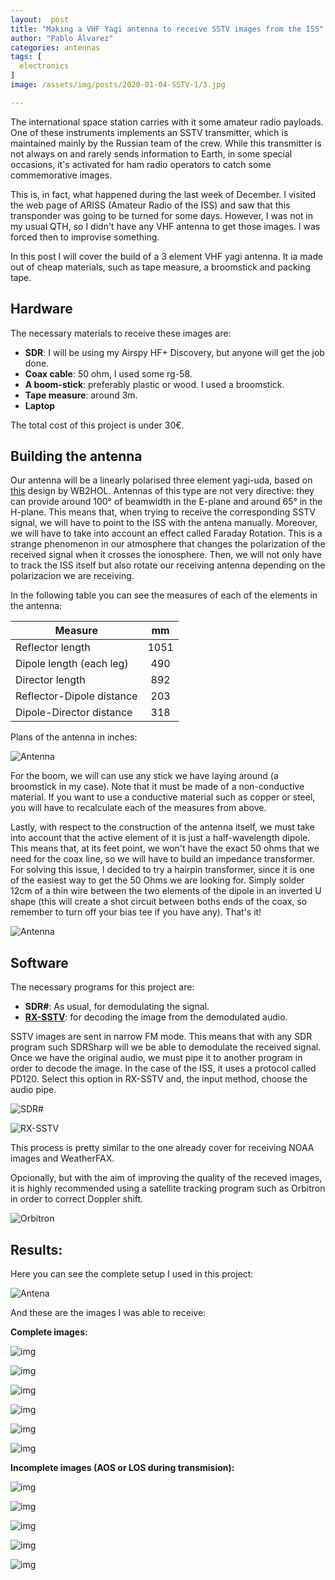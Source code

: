 ```yaml
---
layout:  post
title: "Making a VHF Yagi antenna to receive SSTV images from the ISS"
author: "Pablo Álvarez"
categories: antennas
tags: [
  electronics
]
image: /assets/img/posts/2020-01-04-SSTV-1/3.jpg

---
```


The international space station carries with it some amateur radio payloads. One of these instruments implements an SSTV transmitter, which is maintained mainly by the Russian team of the crew. While this transmitter is not always on and rarely sends information to Earth, in some special occasions, it's activated for ham radio operators to catch some commemorative images.

This is, in fact, what happened during the last week of December. I visited the web page of ARISS (Amateur Radio of the ISS) and saw that this transponder was going to be turned for some days. However, I was not in my usual QTH, so I didn't have any VHF antenna to get those images. I was forced then to improvise something.

In this post I will cover the build of a 3 element VHF yagi antenna. It ia made out of cheap materials, such as tape measure, a broomstick and packing tape.

## Hardware

The necessary materials to receive these images are:

 - **SDR**: I will be using my Airspy HF+ Discovery, but anyone will get the job done.
 - **Coax cable**: 50 ohm, I used some rg-58.
 - **A boom-stick**: preferably plastic or wood. I used a broomstick.
 - **Tape measure**: around 3m.
 - **Laptop**

The total cost of this project is under 30€.

## Building the antenna

Our antenna will be a linearly polarised three element yagi-uda, based on [this](http://theleggios.net/wb2hol/projects/rdf/tape_bm.htm) design by WB2HOL. Antennas of this type are not very directive: they can provide around 100° of beamwidth in the E-plane and around 65° in the H-plane. This means that, when trying to receive the corresponding SSTV signal, we will have to point to the ISS with the antena manually. Moreover, we will have to take into account an effect called Faraday Rotation. This is a strange phenomenon in our atmosphere that changes the polarization of the received signal when it crosses the ionosphere. Then, we will not only have to track the ISS itself but also rotate our receiving antenna depending on the polarizacion we are receiving.

In the following table you can see the measures of each of the elements in the antenna:


| Measure    | mm|
| --------- | :-----------: |
| Reflector length   | 1051 |
| Dipole length (each leg) | 490 |
| Director length   | 892 |
| Reflector-Dipole distance | 203 |
| Dipole-Director distance | 318 |

Plans of the antenna in inches:

![Antenna](../assets/img/posts/2020-01-04-SSTV-1/1.png)

For the boom, we will can use any stick we have laying around (a broomstick in my case). Note that it must be made of a non-conductive material. If you want to use a conductive material such as copper or steel, you will have to recalculate each of the measures from above.

Lastly, with respect to the construction of the antenna itself, we must take into account that the active element of it is just a half-wavelength dipole. This means that, at its feet point, we won't have the exact 50 ohms that we need for the coax line, so we will have to build an impedance transformer. For solving this issue, I decided to try a hairpin transformer, since it is one of the easiest way to get the 50 Ohms we are looking for. Simply solder 12cm of a thin wire between the two elements of the dipole in an inverted U shape (this will create a shot circuit between boths ends of the coax, so remember to turn off your bias tee if you have any). That's it!

![Antenna](../assets/img/posts/2020-01-04-SSTV-1/2.jpg)

## Software

The necessary programs for this project are:

 - **SDR#**: As usual, for demodulating the signal.
 - **[RX-SSTV](http://rxsstv.cqsstv.com/)**: for decoding the image from the demodulated audio.


SSTV images are sent in narrow FM mode. This means that with any SDR program such SDRSharp will we be able to demodulate the received signal. Once we have the original audio, we must pipe it to another program in order to decode the image. In the case of the ISS, it uses a protocol called PD120. Select this option in RX-SSTV and, the input method, choose the audio pipe.

![SDR#](../assets/img/posts/2020-01-04-SSTV-1/4.jpg)

![RX-SSTV](../assets/img/posts/2020-01-04-SSTV-1/5.png)

This process is pretty similar to the one already cover for receiving NOAA images and WeatherFAX.

Opcionally, but with the aim of improving the quality of the receved images, it is highly recommended using a satellite tracking program such as Orbitron in order to correct Doppler shift.

![Orbitron](../assets/img/posts/2020-01-04-SSTV-1/6.jpg)

## Results:

Here you can see the complete setup I used in this project:

![Antena](../assets/img/posts/2020-01-04-SSTV-1/3.jpg)

And these are the images I was able to receive:

**Complete images:**

![img](../assets/img/posts/2020-01-04-SSTV-1/7.jpg)

![img](../assets/img/posts/2020-01-04-SSTV-1/8.jpg)

![img](../assets/img/posts/2020-01-04-SSTV-1/9.jpg)

![img](../assets/img/posts/2020-01-04-SSTV-1/10.jpg)

![img](../assets/img/posts/2020-01-04-SSTV-1/11.jpg)

![img](../assets/img/posts/2020-01-04-SSTV-1/12.jpg)

**Incomplete images (AOS or LOS during transmision):**

![img](../assets/img/posts/2020-01-04-SSTV-1/13.jpg)

![img](../assets/img/posts/2020-01-04-SSTV-1/14.jpg)

![img](../assets/img/posts/2020-01-04-SSTV-1/15.jpg)

![img](../assets/img/posts/2020-01-04-SSTV-1/16.jpg)

![img](../assets/img/posts/2020-01-04-SSTV-1/17.jpg)


